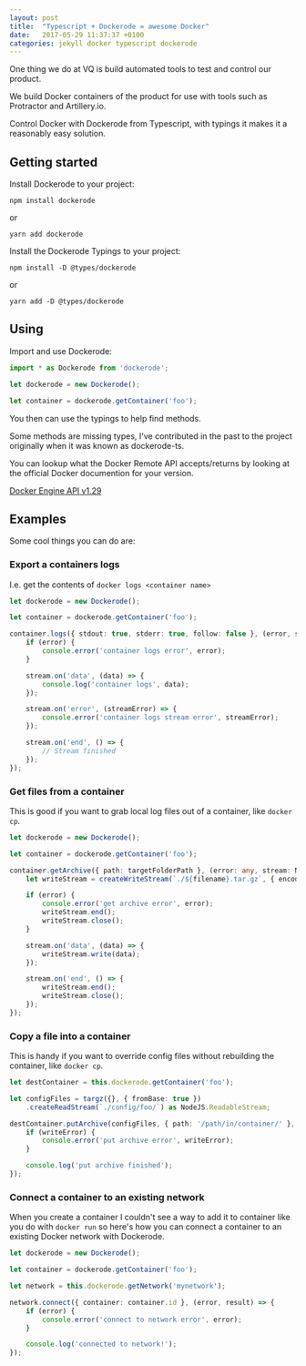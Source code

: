 ```yaml
---
layout: post
title:  "Typescript + Dockerode = awesome Docker"
date:   2017-05-29 11:37:37 +0100
categories: jekyll docker typescript dockerode
---
```


One thing we do at VQ is build automated tools to test and control our product.

We build Docker containers of the product for use with tools such as Protractor and Artillery.io.

Control Docker with Dockerode from Typescript, with typings it makes it a reasonably easy solution.

## Getting started

Install Dockerode to your project:

`npm install dockerode`

or

`yarn add dockerode`

Install the Dockerode Typings to your project:

`npm install -D @types/dockerode`

or

`yarn add -D @types/dockerode`

## Using

Import and use Dockerode:

```typescript
import * as Dockerode from 'dockerode';

let dockerode = new Dockerode();

let container = dockerode.getContainer('foo');
```

You then can use the typings to help find methods.

Some methods are missing types, I've contributed in the past to the project originally when it was known as dockerode-ts.

You can lookup what the Docker Remote API accepts/returns by looking at the official Docker documention for your version.

[Docker Engine API v1.29](https://docs.docker.com/engine/api/v1.29/)

## Examples

Some cool things you can do are:

### Export a containers logs

I.e. get the contents of `docker logs <container name>`

```typescript
let dockerode = new Dockerode();

let container = dockerode.getContainer('foo');

container.logs({ stdout: true, stderr: true, follow: false }, (error, stream) => {
    if (error) {
        console.error('container logs error', error);
    }

    stream.on('data', (data) => {
        console.log('container logs', data);
    });

    stream.on('error', (streamError) => {
        console.error('container logs stream error', streamError);
    });

    stream.on('end', () => {
        // Stream finished
    });
});
```

### Get files from a container

This is good if you want to grab local log files out of a container, like `docker cp`.

```typescript
let dockerode = new Dockerode();

let container = dockerode.getContainer('foo');

container.getArchive({ path: targetFolderPath }, (error: any, stream: NodeJS.ReadableStream) => {
    let writeStream = createWriteStream(`./${filename}.tar.gz`, { encoding: 'utf8' });

    if (error) {
        console.error('get archive error', error);
        writeStream.end();
        writeStream.close();
    }

    stream.on('data', (data) => {
        writeStream.write(data);
    });

    stream.on('end', () => {
        writeStream.end();
        writeStream.close();
    });
});
```

### Copy a file into a container

This is handy if you want to override config files without rebuilding the container, like `docker cp`.

```typescript
let destContainer = this.dockerode.getContainer('foo');

let configFiles = targz({}, { fromBase: true })
    .createReadStream(`./config/foo/`) as NodeJS.ReadableStream;

destContainer.putArchive(configFiles, { path: '/path/in/container/' }, (writeError, writeStream) => {
    if (writeError) {
        console.error('put archive error', writeError);
    }

    console.log('put archive finished');
});
```

### Connect a container to an existing network

When you create a container I couldn't see a way to add it to container like you do with `docker run` so here's how you can connect a container to an existing Docker network with Dockerode.

```typescript
let dockerode = new Dockerode();

let container = dockerode.getContainer('foo');

let network = this.dockerode.getNetwork('mynetwork');

network.connect({ container: container.id }, (error, result) => {
    if (error) {
        console.error('connect to network error', error);
    }

    console.log('connected to network!');
});
```
